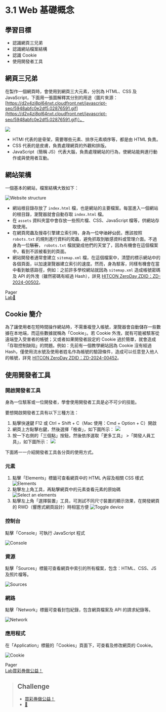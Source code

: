 # 3.1 Web 基礎概念

## 學習目標

* 認識網頁三兄弟
* 認識網站檔案結構
* 認識 Cookie
* 使用開發者工具

## 網頁三兄弟

在製作一個網頁時，會使用到網頁三大元素，分別為 HTML、CSS 及 JavaScript，下面用一張圖解釋其分別的用途（圖片來源：[https://d2v4zi8pl64nxt.cloudfront.net/javascript-seo/5948abfc0e2df5.02876591.gif](https://d2v4zi8pl64nxt.cloudfront.net/javascript-seo/5948abfc0e2df5.02876591.gif)）。

![](https://d2v4zi8pl64nxt.cloudfront.net/javascript-seo/5948abfc0e2df5.02876591.gif)

* HTMl 代表的是骨架，需要哪些元素、排序元素順序等，都是由 HTML 負責。
* CSS 代表的是皮膚，負責處理網頁的外觀和排版。
* JavaScript（簡稱 JS）代表大腦，負責處理網站的行為，使網站能夠進行動作或與使用者互動。

## 網站架構

一個基本的網站，檔案結構大致如下：

![Website structure](./src/3/Website%20structure.png)

* 網站根目錄存放了 `index.html` 檔，也是網站的主要檔案。每當進入一個網站的根目錄，瀏覽器就會自動存取 `index.html` 檔。
* 在 `assets` 資料夾當中會存放一些照片檔、CSS、JavaScript 檔等，供網站存取使用。
* 在網頁爬蟲及搜尋引擎建立索引時，身為一位~~守法好公民~~，應該按照 `robots.txt` 的規則進行資料的爬蟲，避免抓取到敏感資料或管理介面。不過身為一位~~駭客~~， `robots.txt` 檔就變成他們的天堂了，因為有機會在這個檔案中，看到不該被看到的頁面。
* 網站開發者通常會建立 `sitemap.xml` 檔，在這個檔案中，清楚的標示網站中的各個頁面，以加速瀏覽器建立索引的速度。然而，身為駭客，同樣有機會在當中看到敏感路徑，例如：之前許多學校網站就因為 `sitemap.xml` 造成帳號密碼及 API 的外洩（雖然密碼有經過 Hash），詳見 [HITCON ZeroDay ZDID：ZD-2024-00502](https://zeroday.hitcon.org/vulnerability/ZD-2024-00502)。

<nav data-v-29ec59c0="" class="prev-next" aria-labelledby="doc-footer-aria-label"><span data-v-29ec59c0="" class="visually-hidden" id="doc-footer-aria-label">Pager</span><div data-v-29ec59c0="" class="pager"><a data-v-29ec59c0="" class="VPLink link pager-link prev" href="https://ctfd.1ping.org/challenges#%F0%9F%A4%96-6"><span data-v-29ec59c0="" class="desc">Lab</span><span data-v-29ec59c0="" class="title">🤖</span></a></div><div data-v-29ec59c0="" class="pager"></div></nav>

## Cookie 簡介

為了讓使用者在短時間操作網站時，不需重複登入帳號，瀏覽器會自動儲存一些數據在本地端，而這些數據就稱為「Cookie」。若 Cookie 外洩，就有可能被駭客從遠端登入受害者的帳號；又或者如果開發者設定的 Cookie 過於簡單，就會造成「存取控制缺陷」的問題。例如：先前有一個教學網站因為 Cookie 沒有經過 Hash，僅使用流水號及使用者姓名作為帳號的驗證條件，造成可以任意登入他人的帳號，詳見 [HITCON ZeroDay ZDID：ZD-2024-00452](https://zeroday.hitcon.org/vulnerability/ZD-2024-00452)。

## 使用開發者工具

### 開啟開發者工具

身為一位駭客或一位開發者，學會使用開發者工具是必不可少的技能。

要想開啟開發者工具有以下三種方法：
1.  點擊快速鍵 F12 或 Ctrl + Shift + C（Mac 使用：Cmd + Option + C）開啟
2.  網頁上方點擊右鍵，然後選擇「檢查」，如下圖所示：
    ![](https://developer.chrome.com/static/docs/devtools/open/image/the-inspect-option-a-dro-e98bce489fabb_1920.png?hl=zh-tw)
3. 按一下右側的「三個點」按鈕，然後依序選取「更多工具」 >「開發人員工具」，如下圖所示：
   ![](https://developer.chrome.com/static/docs/devtools/open/image/the-developer-tools-optio-2d9d9b7c0ac96_1920.png?hl=zh-tw)

下面將一一介紹開發者工具各分頁的使用方式。

### 元素

1. 點擊「Elements」標籤可查看網頁中的 HTML 內容及相關 CSS 樣式
    ![Elements](./src/3/Elements.png)
2. 點擊左上角工具，再點擊網頁中的元素查看元素的原始碼
   ![Select an elements](./src/3/Select%20an%20element.png)
3. 點擊左上角「選擇裝置」工具，可測試不同尺寸裝置的顯示效果，在開發網頁的 RWD（響應式網頁設計）時相當方便
   ![Toggle device](./src/3/Toggle%20device.png)

### 控制台

點擊「Console」可執行 JavaScript 程式

![Console](./src/3/Console.png)

### 資源

點擊「Sources」標籤可查看網頁中索引的所有檔案，包含：HTML、CSS、JS 及照片檔等。

![Sources](./src/3/Sources.png)

### 網路

點擊「Network」標籤可查看封包紀錄，包含網頁檔案及 API 的請求紀錄等。

![Network](./src/3/Network.png)

### 應用程式

在「Application」標籤的「Cookies」頁面下，可查看及修改網頁的 Cookie。

![Cookie](./src/3/Cookie.png)

<nav data-v-29ec59c0="" class="prev-next" aria-labelledby="doc-footer-aria-label"><span data-v-29ec59c0="" class="visually-hidden" id="doc-footer-aria-label">Pager</span><div data-v-29ec59c0="" class="pager"><a data-v-29ec59c0="" class="VPLink link pager-link prev" href="https://ctfd.1ping.org/challenges#%E8%B2%B7%E5%BD%A9%E5%88%B8%E5%81%9A%E5%85%AC%E7%9B%8A%EF%BC%81-5"><span data-v-29ec59c0="" class="desc">Lab</span><span data-v-29ec59c0="" class="title">買彩券做公益！</span></a></div><div data-v-29ec59c0="" class="pager"></div></nav>


> ## Challenge
> 
> * [買彩券做公益！](https://ctfd.1ping.org/challenges#%E8%B2%B7%E5%BD%A9%E5%88%B8%E5%81%9A%E5%85%AC%E7%9B%8A%EF%BC%81-5)
> * [🤖](https://ctfd.1ping.org/challenges#%F0%9F%A4%96-6)